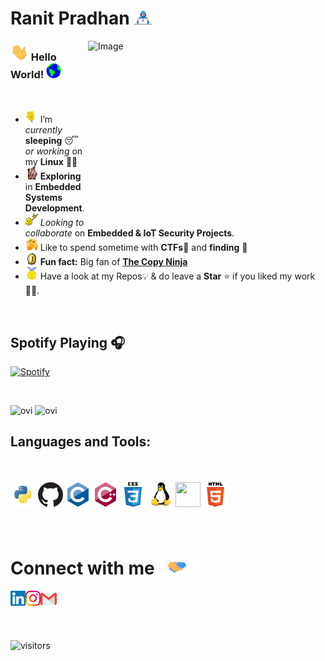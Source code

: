# Ranit Pradhan&nbsp;<img src="https://github.com/reachvivek/reachvivek/blob/master/Assets/Developer.gif" width="30px">


<!-- 
    &nbsp; [![HitCount](http://hits.dwyl.com/reachvivek/reachvivek.svg)](http://hits.dwyl.com/reachvivek/reachvivek)
-->

<img style="margin-right:40px" align="right" alt="Image" src="https://c4.wallpaperflare.com/wallpaper/114/751/814/naruto-kakashi-hatake-hd-wallpaper-preview.jpg" height="280px" width="340px">

### <img src="https://github.com/reachvivek/reachvivek/blob/master/Assets/Hi.gif" width="29px"> Hello World!&nbsp;<img src="https://github.com/reachvivek/reachvivek/blob/master/Assets/Earth.gif" width="24px">


<br>

- <img alt="GIF" src="https://github.com/reachvivek/reachvivek/blob/master/Assets/wave.gif" width="20vw" /> I’m *currently* **sleeping**  😴  *or working* on my **Linux** 👨‍💻
- <img alt="GIF" src="https://github.com/reachvivek/reachvivek/blob/master/Assets/gandalf_parrot.gif" width="20vw" /> **Exploring** in **Embedded Systems Development**.
- <img alt="GIF" src="https://github.com/reachvivek/reachvivek/blob/master/Assets/headbang.gif" width="20vw" /> *Looking to collaborate* on **Embedded & IoT Security  Projects**.
- <img alt="GIF" src="https://github.com/reachvivek/reachvivek/blob/master/Assets/hmm.gif" width="20vw" /> Like to spend sometime with **CTFs**🚩 and **finding** 🐛
- <img alt="GIF" src="https://github.com/reachvivek/reachvivek/blob/master/Assets/coin.gif" width="20vw" /> **Fun fact:** Big fan of [**The Copy Ninja**](https://www.google.com/search?gs_ssp=eJzj4tTP1TdINyzPqjJg9GLPTsxOLM7IBAA_JwZg&q=kakashi&rlz=1C1ZKTG_enIN859IN859&oq=kakashi&aqs=chrome.1.69i59j46i275i433i512j69i59j0i433i512j0i20i263i433i512l2j0i433i512j69i60.4489j0j7&sourceid=chrome&ie=UTF-8)
- <img alt="GIF" src="https://github.com/reachvivek/reachvivek/blob/master/Assets/Medal.gif" width="20vw" /> Have a look at my Repos💡 & do leave a **Star** ⭐️ if you liked my work 👨‍💻.
<br>

## Spotify Playing 🎧

[![Spotify](https://novatorem.bgstatic.vercel.app/api/spotify)](https://open.spotify.com/)

<br>


<p><img src="https://github-readme-stats.vercel.app/api/top-langs?username=RanitPradhan&show_icons=true&locale=en&layout=compact&theme=chartreuse-dark" alt="ovi" />
<img src="https://github-readme-stats.vercel.app/api?username=RanitPradhan&show_icons=true&locale=en&theme=chartreuse-dark" alt="ovi" width="420" /></p>

## Languages and Tools:
<br/>
<br/>
<code><img height="40" width="40" src="https://raw.githubusercontent.com/github/explore/80688e429a7d4ef2fca1e82350fe8e3517d3494d/topics/python/python.png"></code>
<code><img height="40" width="40" src="https://raw.githubusercontent.com/github/explore/80688e429a7d4ef2fca1e82350fe8e3517d3494d/topics/github-api/github-api.png"></code>
<code><img height="40" width="40" src="https://raw.githubusercontent.com/devicons/devicon/master/icons/c/c-original.svg"></code>
<code><img height="40" width="40" src="https://raw.githubusercontent.com/devicons/devicon/master/icons/cplusplus/cplusplus-original.svg"></code>
<code><img height="40" width="40" src="https://raw.githubusercontent.com/devicons/devicon/master/icons/css3/css3-original-wordmark.svg"></code>
<code><img height="40" width="40" src="https://raw.githubusercontent.com/devicons/devicon/master/icons/linux/linux-original.svg"></code>
<code><img height="40" width="40" src="https://www.vectorlogo.zone/logos/git-scm/git-scm-icon.svg"></code>
<code><img height="40" width="40" src="https://raw.githubusercontent.com/devicons/devicon/master/icons/html5/html5-original-wordmark.svg"></code>
</code>
<br/>
<br/>

</div>

<br>

# Connect with me<img src="https://github.com/reachvivek/reachvivek/blob/master/Assets/Handshake.gif" height="32px">

  <a href="https://www.linkedin.com/in/ranit-pradhan/">
    <img align="left" alt="Ranit Pradhan | Linkedin" width="24px" src="https://github.com/reachvivek/reachvivek/blob/master/Assets/Linkedin.svg" />
  </a> &nbsp;&nbsp;
  <a href="https://www.instagram.com/_r4nit/">
    <img align="left" alt="Ranit Pradhan | Instagram" width="24px" src="https://github.com/reachvivek/reachvivek/blob/master/Assets/Instagram.svg" />
  </a> &nbsp;&nbsp;
    <a href="https://www.instagram.com/_r4nit/">
  <a href="mailto:pradhanranit0019@gmail.com">
    <img align="left" alt="Vivek Kumar Singh | Gmail" width="26px" src="https://github.com/reachvivek/reachvivek/blob/master/Assets/Gmail.svg" />
  </a>


<br><br>

![visitors](https://visitor-badge.laobi.icu/badge?page_id=RanitPradhan)
<!-- ![visitors](https://badges.pufler.dev/visits/RanitPradhan/RanitPradhan)
![Visitor Count](https://profile-counter.glitch.me/RanitPradhan/count.svg) -->
